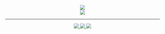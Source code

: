 <div align="center">
  <a href="#"><img align="center" src="https://github-readme-stats.vercel.app/api?username=flooyd&hide=stars,issues&include_all_commits=true&count_private=true&show_icons=true&theme=ayu-mirage" />  </a><br>
  <a href="#"><img align="center" src="https://github-readme-stats.vercel.app/api/top-langs/?username=flooyd&layout=compact&theme=ayu-mirage&hide=python,ejs" /></a> 
  <hr>
  <div>
    <a href="https://flooyd.github.io/portfolio//"><img src="https://img.shields.io/badge/-Website-000000?style=flat-square&logo=awesome-lists&logoColor=white" />  </a>
    <a href="https://www.linkedin.com/in/floyd-jones-2a51099a/"><img src="https://img.shields.io/badge/-LinkedIn-0077B5?style=flat-square&logo=LinkedIn&logoColor=white" />  </a>
    <a href="https://github.com/flooyd"><img src="https://img.shields.io/github/followers/flooyd?color=black&label=GitHub&logo=GitHub&logoColor=white&style=flat-square" />  </a>
  </div>
